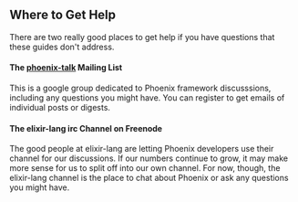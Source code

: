 ## Where to Get Help

There are two really good places to get help if you have questions that these guides don't address.

#### The [phoenix-talk](https://groups.google.com/forum/#!forum/phoenix-talk) Mailing List

This is a google group dedicated to Phoenix framework discusssions, including any questions you might have. You can register to get emails of individual posts or digests.

#### The elixir-lang irc Channel on Freenode

The good people at elixir-lang are letting Phoenix developers use their channel for our discussions. If our numbers continue to grow, it may make more sense for us to split off into our own channel. For now, though, the elixir-lang channel is the place to chat about Phoenix or ask any questions you might have.
